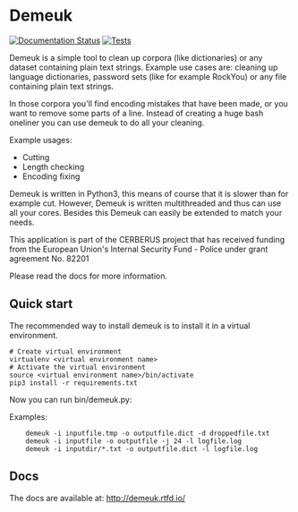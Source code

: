 # Demeuk
[![Documentation Status](https://readthedocs.org/projects/demeuk/badge/?version=latest)](https://demeuk.readthedocs.io/en/latest/?badge=latest) [![Tests](https://github.com/NetherlandsForensicInstitute/demeuk/actions/workflows/test.yml/badge.svg)](https://github.com/NetherlandsForensicInstitute/demeuk/actions/workflows/test.yml)

Demeuk is a simple tool to clean up corpora (like dictionaries) or any dataset
containing plain text strings. Example use cases are: cleaning up language dictionaries,
password sets (like for example RockYou) or any file containing plain text strings.

In those corpora you'll find encoding mistakes that have been made, or you want to remove some parts
of a line. Instead of creating a huge bash oneliner you can use demeuk to do all your cleaning.

Example usages:
 - Cutting
 - Length checking
 - Encoding fixing

Demeuk is written in Python3, this means of course that it is slower than for example cut.
However, Demeuk is written multithreaded and thus can use all your cores. Besides this Demeuk
can easily be extended to match your needs.

This application is part of the CERBERUS project that has received
funding from the European Union's Internal Security Fund - Police under
grant agreement No. 82201

Please read the docs for more information.

## Quick start
The recommended way to install demeuk is to install it in a virtual
environment.

```
# Create virtual environment
virtualenv <virtual environment name>
# Activate the virtual environment
source <virtual environment name>/bin/activate
pip3 install -r requirements.txt
```

Now you can run bin/demeuk.py:

Examples:
```
    demeuk -i inputfile.tmp -o outputfile.dict -d droppedfile.txt
    demeuk -i inputfile -o outputfile -j 24 -l logfile.log
    demeuk -i inputdir/*.txt -o outputfile.dict -l logfile.log
```

## Docs
The docs are available at: <http://demeuk.rtfd.io/>
